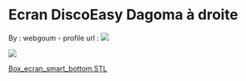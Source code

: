 Ecran DiscoEasy Dagoma à droite
===============================

By : webgoum - profile url : [![](https://cdn.thingiverse.com/renders/c7/72/99/86/99/11d2bc459cf8a75e8370e0cfd11ef56b_thumb_medium.jpg)](https://www.thingiverse.com/webgoum)  
  
[![](https://cdn.thingiverse.com/renders/e7/29/e5/6f/15/2d39fbea9ebedb3264a272c9e3fa9809_thumb_medium.jpg)](https://cdn.thingiverse.com/renders/e7/29/e5/6f/15/2d39fbea9ebedb3264a272c9e3fa9809_thumb_medium.jpg)

[Box\_ecran\_smart\_bottom.STL](https://www.thingiverse.com/thing:2284525)